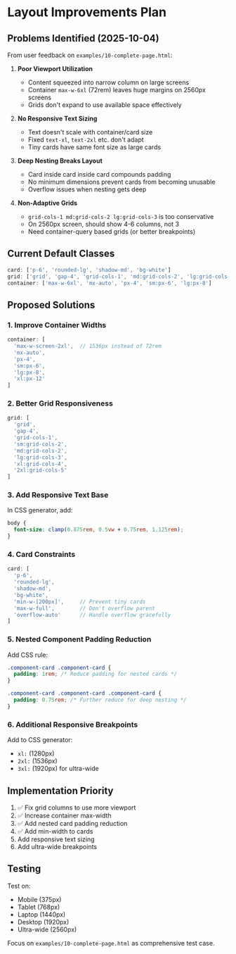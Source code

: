 # Layout Improvements Plan

## Problems Identified (2025-10-04)

From user feedback on `examples/10-complete-page.html`:

1. **Poor Viewport Utilization**
   - Content squeezed into narrow column on large screens
   - Container `max-w-6xl` (72rem) leaves huge margins on 2560px screens
   - Grids don't expand to use available space effectively

2. **No Responsive Text Sizing**
   - Text doesn't scale with container/card size
   - Fixed `text-xl`, `text-2xl` etc. don't adapt
   - Tiny cards have same font size as large cards

3. **Deep Nesting Breaks Layout**
   - Card inside card inside card compounds padding
   - No minimum dimensions prevent cards from becoming unusable
   - Overflow issues when nesting gets deep

4. **Non-Adaptive Grids**
   - `grid-cols-1 md:grid-cols-2 lg:grid-cols-3` is too conservative
   - On 2560px screen, should show 4-6 columns, not 3
   - Need container-query based grids (or better breakpoints)

## Current Default Classes

```typescript
card: ['p-6', 'rounded-lg', 'shadow-md', 'bg-white']
grid: ['grid', 'gap-4', 'grid-cols-1', 'md:grid-cols-2', 'lg:grid-cols-3']
container: ['max-w-6xl', 'mx-auto', 'px-4', 'sm:px-6', 'lg:px-8']
```

## Proposed Solutions

### 1. Improve Container Widths
```typescript
container: [
  'max-w-screen-2xl',  // 1536px instead of 72rem
  'mx-auto',
  'px-4',
  'sm:px-6',
  'lg:px-8',
  'xl:px-12'
]
```

### 2. Better Grid Responsiveness
```typescript
grid: [
  'grid',
  'gap-4',
  'grid-cols-1',
  'sm:grid-cols-2',
  'md:grid-cols-2',
  'lg:grid-cols-3',
  'xl:grid-cols-4',
  '2xl:grid-cols-5'
]
```

### 3. Add Responsive Text Base
In CSS generator, add:
```css
body {
  font-size: clamp(0.875rem, 0.5vw + 0.75rem, 1.125rem);
}
```

### 4. Card Constraints
```typescript
card: [
  'p-6',
  'rounded-lg',
  'shadow-md',
  'bg-white',
  'min-w-[200px]',     // Prevent tiny cards
  'max-w-full',        // Don't overflow parent
  'overflow-auto'      // Handle overflow gracefully
]
```

### 5. Nested Component Padding Reduction

Add CSS rule:
```css
.component-card .component-card {
  padding: 1rem; /* Reduce padding for nested cards */
}

.component-card .component-card .component-card {
  padding: 0.75rem; /* Further reduce for deep nesting */
}
```

### 6. Additional Responsive Breakpoints

Add to CSS generator:
- `xl:` (1280px)
- `2xl:` (1536px)
- `3xl:` (1920px) for ultra-wide

## Implementation Priority

1. ✅ Fix grid columns to use more viewport
2. ✅ Increase container max-width
3. ✅ Add nested card padding reduction
4. ✅ Add min-width to cards
5. Add responsive text sizing
6. Add ultra-wide breakpoints

## Testing

Test on:
- Mobile (375px)
- Tablet (768px)
- Laptop (1440px)
- Desktop (1920px)
- Ultra-wide (2560px)

Focus on `examples/10-complete-page.html` as comprehensive test case.

